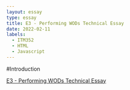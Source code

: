 ```yaml
---
layout: essay
type: essay
title: E3 - Performing WODs Technical Essay
date: 2022-02-11
labels:
  - ITM352
  - HTML
  - Javascript
---
```

#Introduction



[E3 - Performing WODs Technical Essay](https://dport96.github.io/ITM352/morea/060.expressions-operators/experience-preparing-for-WOD.html)
